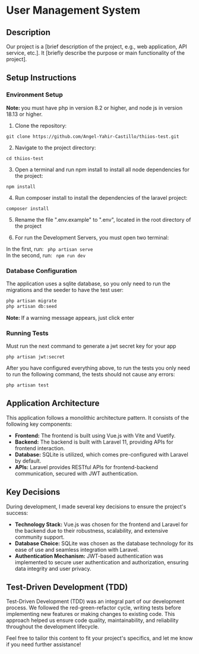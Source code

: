 # User Management System

## Description

Our project is a [brief description of the project, e.g., web application, API service, etc.]. It [briefly describe the purpose or main functionality of the project].

## Setup Instructions

### Environment Setup

<b>Note: </b>you must have php in version 8.2 or higher, and node js in version 18.13 or higher.

1. Clone the repository:

```
git clone https://github.com/Angel-Yahir-Castillo/thiios-test.git
```

2. Navigate to the project directory:

``` 
cd thiios-test 
```

3. Open a terminal and run npm install to install all node dependencies for the project:

```
npm install
```

4. Run composer install to install the dependencies of the laravel project:

``` 
composer install
```

5. Rename the file ".env.example" to ".env", located in the root directory of the project

6. For run the Development Servers, you must open two terminal: 

In the first, run: ```  php artisan serve ```  <br>
In the second, run: ```  npm run dev ``` 

### Database Configuration

The application uses a sqlite database, so you only need to run the migrations and the seeder to have the test user:

```bash
php artisan migrate
php artisan db:seed
```

<b>Note: </b> If a warning message appears, just click enter

### Running Tests

Must run the next command to generate a jwt secret key for your app

```
php artisan jwt:secret
```

After you have configured everything above, to run the tests you only need to run the following command, the tests should not cause any errors:

```
php artisan test
```

## Application Architecture

This application follows a monolithic architecture pattern. It consists of the following key components:

- **Frontend:** The frontend is built using Vue.js with Vite and Vuetify.
- **Backend:** The backend is built with Laravel 11, providing APIs for frontend interaction.
- **Database:** SQLite is utilized, which comes pre-configured with Laravel by default.
- **APIs:** Laravel provides RESTful APIs for frontend-backend communication, secured with JWT authentication.

## Key Decisions

During development, I made several key decisions to ensure the project's success:

- **Technology Stack:** Vue.js was chosen for the frontend and Laravel for the backend due to their robustness, scalability, and extensive community support.
- **Database Choice:** SQLite was chosen as the database technology for its ease of use and seamless integration with Laravel.
- **Authentication Mechanism:** JWT-based authentication was implemented to secure user authentication and authorization, ensuring data integrity and user privacy.

## Test-Driven Development (TDD)

Test-Driven Development (TDD) was an integral part of our development process. We followed the red-green-refactor cycle, writing tests before implementing new features or making changes to existing code. This approach helped us ensure code quality, maintainability, and reliability throughout the development lifecycle.

Feel free to tailor this content to fit your project's specifics, and let me know if you need further assistance!
